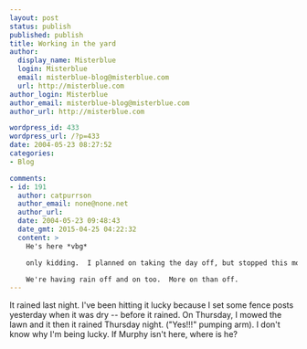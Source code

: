 ```yaml
---
layout: post
status: publish
published: publish
title: Working in the yard
author:
  display_name: Misterblue
  login: Misterblue
  email: misterblue-blog@misterblue.com
  url: http://misterblue.com
author_login: Misterblue
author_email: misterblue-blog@misterblue.com
author_url: http://misterblue.com

wordpress_id: 433
wordpress_url: /?p=433
date: 2004-05-23 08:27:52
categories:
- Blog

comments:
- id: 191
  author: catpurrson
  author_email: none@none.net
  author_url: 
  date: 2004-05-23 09:48:43
  date_gmt: 2015-04-25 04:22:32
  content: >
    He's here *vbg*

    only kidding.  I planned on taking the day off, but stopped this morning at a garden center.  2 flats and 3 geraniums later.........

    We're having rain off and on too.  More on than off.
---
```

<p>
It rained last night.
I've been hitting it lucky because I set some fence posts yesterday when it was dry -- before it rained.
On Thursday, I mowed the lawn and it then it rained Thursday night.
("Yes!!!" pumping arm).
I don't know why I'm being lucky.
If Murphy isn't here, where is he?
</p>
